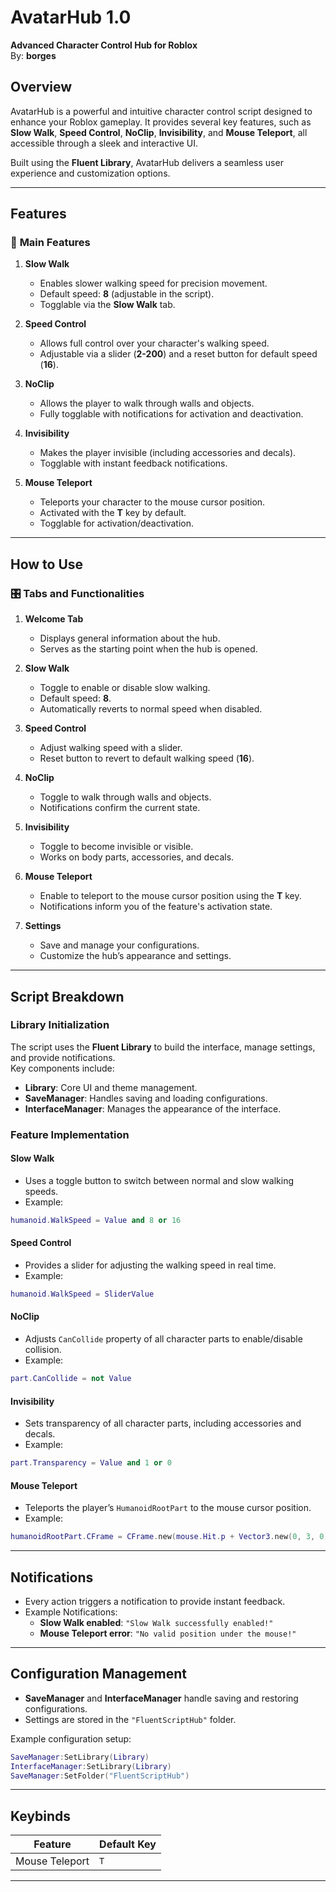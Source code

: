 # AvatarHub 1.0  
**Advanced Character Control Hub for Roblox**  
By: **borges**

## Overview  
AvatarHub is a powerful and intuitive character control script designed to enhance your Roblox gameplay. It provides several key features, such as **Slow Walk**, **Speed Control**, **NoClip**, **Invisibility**, and **Mouse Teleport**, all accessible through a sleek and interactive UI.  

Built using the **Fluent Library**, AvatarHub delivers a seamless user experience and customization options.

---

## Features  

### 🔑 **Main Features**
1. **Slow Walk**  
   - Enables slower walking speed for precision movement.
   - Default speed: **8** (adjustable in the script).
   - Togglable via the **Slow Walk** tab.

2. **Speed Control**  
   - Allows full control over your character's walking speed.
   - Adjustable via a slider (**2-200**) and a reset button for default speed (**16**).

3. **NoClip**  
   - Allows the player to walk through walls and objects.
   - Fully togglable with notifications for activation and deactivation.

4. **Invisibility**  
   - Makes the player invisible (including accessories and decals).
   - Togglable with instant feedback notifications.

5. **Mouse Teleport**  
   - Teleports your character to the mouse cursor position.
   - Activated with the **T** key by default.
   - Togglable for activation/deactivation.

---
## How to Use  

### 🎛 **Tabs and Functionalities**

1. **Welcome Tab**  
   - Displays general information about the hub.  
   - Serves as the starting point when the hub is opened.

2. **Slow Walk**  
   - Toggle to enable or disable slow walking.
   - Default speed: **8**.
   - Automatically reverts to normal speed when disabled.

3. **Speed Control**  
   - Adjust walking speed with a slider.
   - Reset button to revert to default walking speed (**16**).

4. **NoClip**  
   - Toggle to walk through walls and objects.
   - Notifications confirm the current state.

5. **Invisibility**  
   - Toggle to become invisible or visible.
   - Works on body parts, accessories, and decals.

6. **Mouse Teleport**  
   - Enable to teleport to the mouse cursor position using the **T** key.
   - Notifications inform you of the feature's activation state.

7. **Settings**  
   - Save and manage your configurations.
   - Customize the hub’s appearance and settings.

---

## Script Breakdown  

### **Library Initialization**  
The script uses the **Fluent Library** to build the interface, manage settings, and provide notifications.  
Key components include:
- **Library**: Core UI and theme management.
- **SaveManager**: Handles saving and loading configurations.
- **InterfaceManager**: Manages the appearance of the interface.

### **Feature Implementation**  

#### **Slow Walk**  
- Uses a toggle button to switch between normal and slow walking speeds.  
- Example:  
```lua
humanoid.WalkSpeed = Value and 8 or 16
```

#### **Speed Control**  
- Provides a slider for adjusting the walking speed in real time.  
- Example:  
```lua
humanoid.WalkSpeed = SliderValue
```

#### **NoClip**  
- Adjusts `CanCollide` property of all character parts to enable/disable collision.  
- Example:  
```lua
part.CanCollide = not Value
```

#### **Invisibility**  
- Sets transparency of all character parts, including accessories and decals.  
- Example:  
```lua
part.Transparency = Value and 1 or 0
```

#### **Mouse Teleport**  
- Teleports the player’s `HumanoidRootPart` to the mouse cursor position.  
- Example:  
```lua
humanoidRootPart.CFrame = CFrame.new(mouse.Hit.p + Vector3.new(0, 3, 0))
```

---

## Notifications  

- Every action triggers a notification to provide instant feedback.
- Example Notifications:  
  - **Slow Walk enabled**: `"Slow Walk successfully enabled!"`  
  - **Mouse Teleport error**: `"No valid position under the mouse!"`

---

## Configuration Management  

- **SaveManager** and **InterfaceManager** handle saving and restoring configurations.  
- Settings are stored in the `"FluentScriptHub"` folder.  

Example configuration setup:
```lua
SaveManager:SetLibrary(Library)
InterfaceManager:SetLibrary(Library)
SaveManager:SetFolder("FluentScriptHub")
```

---

## Keybinds  

| Feature          | Default Key |  
|------------------|-------------|  
| Mouse Teleport   | `T`         |  

---

